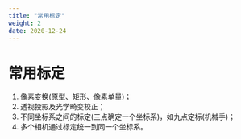 ```yaml
---
title: "常用标定"
weight: 2
date: 2020-12-24
---
```


# 常用标定

1. 像素变换(原型、矩形、像素单量)；
2. 透视投影及光学畸变校正；
3. 不同坐标系之间的标定(三点确定一个坐标系)，如九点定标(机械手)；
4. 多个相机通过标定统一到同一个坐标系。